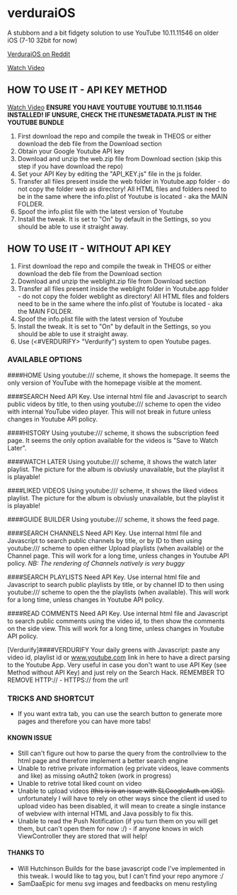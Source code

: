 # verduraiOS
A stubborn and a bit fidgety solution to use YouTube 10.11.11546 on older iOS (7-10 32bit for now)

[VerduraiOS on Reddit](https://www.reddit.com/r/LegacyJailbreak/comments/uoxxyg/news_verduraios_a_petty_way_to_use_youtube/ "VerduraiOS on Reddit")

[Watch Video](https://www.youtube.com/watch?v=mxyB9FGudBY)

## HOW TO USE IT - API KEY METHOD
[Watch Video](https://www.youtube.com/watch?v=aIXa9EQ8fLk)
**ENSURE YOU HAVE YOUTUBE YOUTUBE 10.11.11546 INSTALLED! IF UNSURE, CHECK THE ITUNESMETADATA.PLIST IN THE YOUTUBE BUNDLE**
1. First download the repo and compile the tweak in THEOS or either download the deb file from the Download section
2. Obtain your Google Youtube API key
3. Download and unzip the web.zip file from Download section (skip this step if you have download the repo)
4. Set your API Key by editing the "API_KEY.js" file in the js folder.
5. Transfer all files present inside the web folder in Youtube.app folder - do not copy the folder web as directory! All HTML files and folders need to be in the same where the info.plist of Youtube is located - aka the MAIN FOLDER.
6. Spoof the info.plist file with the latest version of Youtube
7. Install the tweak. It is set to "On" by default in the Settings, so you should be able to use it straight away.

## HOW TO USE IT - WITHOUT API KEY
1. First download the repo and compile the tweak in THEOS or either download the deb file from the Download section
2. Download and unzip the weblight.zip file from Download section
3. Transfer all files present inside the weblight folder in Youtube.app folder - do not copy the folder weblight as directory! All HTML files and folders need to be in the same where the info.plist of Youtube is located - aka the MAIN FOLDER.
4. Spoof the info.plist file with the latest version of Youtube
5. Install the tweak. It is set to "On" by default in the Settings, so you should be able to use it straight away.
6. Use (<#VERDURIFY> "Verdurify") system to open Youtube pages.


### AVAILABLE OPTIONS
####HOME
Using youtube:/// scheme, it shows the homepage. It seems the only version of YouTube with the homepage visible at the moment.

####SEARCH
Need API Key. Use internal html file and Javascript to search public videos by title, to then using youtube:/// scheme to open the video with internal YouTube video player. This will not break in future unless changes in Youtube API policy.

####HISTORY
Using youtube:/// scheme, it shows the subscription feed page. It seems the only option available for the videos is "Save to Watch Later".

####WATCH LATER
Using youtube:/// scheme, it shows the watch later playlist. The picture for the album is obviusly unavailable, but the playlist it is playable!

####LIKED VIDEOS
Using youtube:/// scheme, it shows the liked videos playlist. The picture for the album is obviusly unavailable, but the playlist it is playable!

####GUIDE BUILDER
Using youtube:/// scheme, it shows the feed page.

####SEARCH CHANNELS
Need API Key. Use internal html file and Javascript to search public channels by title, or by ID to then using youtube:/// scheme to open either Upload playlists (when available) or the Channel page. This will work for a long time, unless changes in Youtube API policy. _NB: The rendering of Channels natively is very buggy_

####SEARCH PLAYLISTS
Need API Key. Use internal html file and Javascript to search public playlists by title, or by channel ID to then using youtube:/// scheme to open the the playlists (when available). This will work for a long time, unless changes in Youtube API policy. 

####READ COMMENTS
Need API Key. Use internal html file and Javascript to search public comments using the video id, to then show the comments on the side view. This will work for a long time, unless changes in Youtube API policy. 

[Verdurify]####VERDURIFY
Your daily greens with Javascript: paste any video id, playlist id or www.youtube.com link in here to have a direct parsing to the Youtube App. Very useful in case you don't want to use API Key (see Method without API Key) and just rely on the Search Hack. REMEMBER TO REMOVE HTTP:// - HTTPS:// from the url!

### TRICKS AND SHORTCUT
- If you want extra tab, you can use the search button to generate more pages and therefore you can have more tabs!

#### KNOWN ISSUE
- Still can't figure out how to parse the query from the controllview to the html page and therefore implement a better search engine
- Unable to retrive private information (eg private videos, leave comments and like) as missing oAuth2 token (work in progress)
- Unable to retrive total liked count on video
- Unable to upload videos ~~(this is is an issue with SLGoogleAuth on iOS).~~ unfortunately I will have to rely on other ways since the client id used to upload video has been disabled, it will mean to create a single instance of webview with internal HTML and Java possibly to fix this.
- Unable to read the Push Notification (if you turn them on you will get them, but can't open them for now :/) - if anyone knows in wich ViewController they are stored that will help!

#### THANKS TO
- Will Hutchinson Builds for the base javascript code I've implemented in this tweak. I would like to tag you, but I can't find your repo anymore :/
- SamDaaEpic for menu svg images and feedbacks on menu restyling
